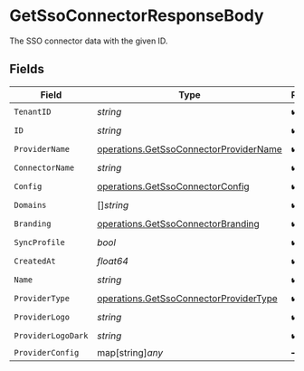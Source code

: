 # GetSsoConnectorResponseBody

The SSO connector data with the given ID.


## Fields

| Field                                                                                            | Type                                                                                             | Required                                                                                         | Description                                                                                      |
| ------------------------------------------------------------------------------------------------ | ------------------------------------------------------------------------------------------------ | ------------------------------------------------------------------------------------------------ | ------------------------------------------------------------------------------------------------ |
| `TenantID`                                                                                       | *string*                                                                                         | :heavy_check_mark:                                                                               | N/A                                                                                              |
| `ID`                                                                                             | *string*                                                                                         | :heavy_check_mark:                                                                               | N/A                                                                                              |
| `ProviderName`                                                                                   | [operations.GetSsoConnectorProviderName](../../models/operations/getssoconnectorprovidername.md) | :heavy_check_mark:                                                                               | N/A                                                                                              |
| `ConnectorName`                                                                                  | *string*                                                                                         | :heavy_check_mark:                                                                               | N/A                                                                                              |
| `Config`                                                                                         | [operations.GetSsoConnectorConfig](../../models/operations/getssoconnectorconfig.md)             | :heavy_check_mark:                                                                               | arbitrary                                                                                        |
| `Domains`                                                                                        | []*string*                                                                                       | :heavy_check_mark:                                                                               | N/A                                                                                              |
| `Branding`                                                                                       | [operations.GetSsoConnectorBranding](../../models/operations/getssoconnectorbranding.md)         | :heavy_check_mark:                                                                               | N/A                                                                                              |
| `SyncProfile`                                                                                    | *bool*                                                                                           | :heavy_check_mark:                                                                               | N/A                                                                                              |
| `CreatedAt`                                                                                      | *float64*                                                                                        | :heavy_check_mark:                                                                               | N/A                                                                                              |
| `Name`                                                                                           | *string*                                                                                         | :heavy_check_mark:                                                                               | N/A                                                                                              |
| `ProviderType`                                                                                   | [operations.GetSsoConnectorProviderType](../../models/operations/getssoconnectorprovidertype.md) | :heavy_check_mark:                                                                               | N/A                                                                                              |
| `ProviderLogo`                                                                                   | *string*                                                                                         | :heavy_check_mark:                                                                               | N/A                                                                                              |
| `ProviderLogoDark`                                                                               | *string*                                                                                         | :heavy_check_mark:                                                                               | N/A                                                                                              |
| `ProviderConfig`                                                                                 | map[string]*any*                                                                                 | :heavy_minus_sign:                                                                               | N/A                                                                                              |
